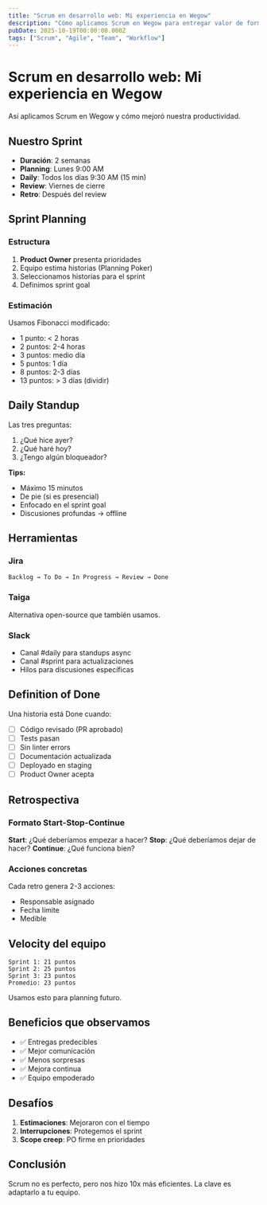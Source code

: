 ```yaml
---
title: "Scrum en desarrollo web: Mi experiencia en Wegow"
description: "Cómo aplicamos Scrum en Wegow para entregar valor de forma iterativa y mejorar la colaboración del equipo."
pubDate: 2025-10-19T00:00:00.000Z
tags: ["Scrum", "Agile", "Team", "Workflow"]
---
```


# Scrum en desarrollo web: Mi experiencia en Wegow

Así aplicamos Scrum en Wegow y cómo mejoró nuestra productividad.

## Nuestro Sprint

- **Duración**: 2 semanas
- **Planning**: Lunes 9:00 AM
- **Daily**: Todos los días 9:30 AM (15 min)
- **Review**: Viernes de cierre
- **Retro**: Después del review

## Sprint Planning

### Estructura

1. **Product Owner** presenta prioridades
2. Equipo estima historias (Planning Poker)
3. Seleccionamos historias para el sprint
4. Definimos sprint goal

### Estimación

Usamos Fibonacci modificado:

- 1 punto: < 2 horas
- 2 puntos: 2-4 horas
- 3 puntos: medio día
- 5 puntos: 1 día
- 8 puntos: 2-3 días
- 13 puntos: > 3 días (dividir)

## Daily Standup

Las tres preguntas:

1. ¿Qué hice ayer?
2. ¿Qué haré hoy?
3. ¿Tengo algún bloqueador?

**Tips:**
- Máximo 15 minutos
- De pie (si es presencial)
- Enfocado en el sprint goal
- Discusiones profundas → offline

## Herramientas

### Jira

```
Backlog → To Do → In Progress → Review → Done
```

### Taiga

Alternativa open-source que también usamos.

### Slack

- Canal #daily para standups async
- Canal #sprint para actualizaciones
- Hilos para discusiones específicas

## Definition of Done

Una historia está Done cuando:

- [ ] Código revisado (PR aprobado)
- [ ] Tests pasan
- [ ] Sin linter errors
- [ ] Documentación actualizada
- [ ] Deployado en staging
- [ ] Product Owner acepta

## Retrospectiva

### Formato Start-Stop-Continue

**Start**: ¿Qué deberíamos empezar a hacer?
**Stop**: ¿Qué deberíamos dejar de hacer?
**Continue**: ¿Qué funciona bien?

### Acciones concretas

Cada retro genera 2-3 acciones:
- Responsable asignado
- Fecha límite
- Medible

## Velocity del equipo

```
Sprint 1: 21 puntos
Sprint 2: 25 puntos
Sprint 3: 23 puntos
Promedio: 23 puntos
```

Usamos esto para planning futuro.

## Beneficios que observamos

- ✅ Entregas predecibles
- ✅ Mejor comunicación
- ✅ Menos sorpresas
- ✅ Mejora continua
- ✅ Equipo empoderado

## Desafíos

1. **Estimaciones**: Mejoraron con el tiempo
2. **Interrupciones**: Protegemos el sprint
3. **Scope creep**: PO firme en prioridades

## Conclusión

Scrum no es perfecto, pero nos hizo 10x más eficientes. La clave es adaptarlo a tu equipo.

